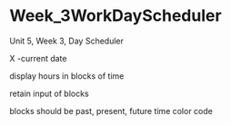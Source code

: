# Week_3WorkDayScheduler

Unit 5, Week 3, Day Scheduler

X -current date

display hours in blocks of time

retain input of blocks

blocks should be past, present, future time color code
